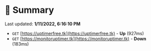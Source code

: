 # 📖 Summary
Last updated: **1/11/2022, 6:16:10 PM**

- `GET` [https://uptimerfree.tk](https://uptimerfree.tk) - **Up** (927ms)
- `GET` [https://monitoruptimer.tk](https://monitoruptimer.tk) - **Down** (183ms)
